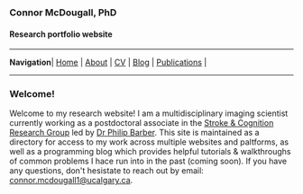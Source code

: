### Connor McDougall, PhD
#### Research portfolio website
___
**Navigation**| [Home](README.md) | [About](about.md) | [CV](cv.md) | [Blog](blog.md) | [Publications](publications.md) |
___

### Welcome!
Welcome to my research website! I am a multidisciplinary imaging scientist currently working as a postdoctoral associate in the [Stroke & Cognition Research Group](https://cumming.ucalgary.ca/cerebral-circulation-cognition/stroke-cognition) led by [Dr Philip Barber](https://cumming.ucalgary.ca/departments/dcns/about/faculty/barber). This site is maintained as a directory for access to my work across multiple websites and paltforms, as well as a programming blog which provides helpful tutorials & walkthroughs of common problems I hace run into in the past (coming soon). If you have any questions, don't hesistate to reach out by email: connor.mcdougall1@ucalgary.ca.

